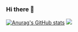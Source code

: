 ### Hi there 👋
[![Anurag's GitHub stats](https://github-readme-stats.vercel.app/api?username=taisey&count_private=true&theme=dracula)](https://github.com/anuraghazra/github-readme-stats)
![](https://github-readme-stats.vercel.app/api/top-langs/?username=taisey&layout=compact&theme=dracula)
<!--
**taisey/taisey** is a ✨ _special_ ✨ repository because its `README.md` (this file) appears on your GitHub profile.

Here are some ideas to get you started:

- 🔭 I’m currently working on ...
- 🌱 I’m currently learning ...
- 👯 I’m looking to collaborate on ...
- 🤔 I’m looking for help with ...
- 💬 Ask me about ...
- 📫 How to reach me: ...
- 😄 Pronouns: ...
- ⚡ Fun fact: ...
-->
